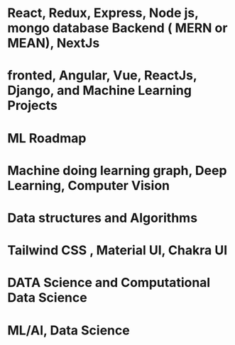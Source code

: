 #  React, Redux, Express, Node js, mongo database Backend   ( MERN or MEAN), NextJs
# fronted, Angular, Vue, ReactJs, Django, and Machine Learning Projects
# ML Roadmap











# Machine doing learning graph, Deep Learning, Computer Vision
# Data structures and Algorithms
# Tailwind CSS , Material UI, Chakra UI 
# DATA Science and Computational Data Science
# ML/AI, Data Science
